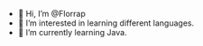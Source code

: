 - 👋 Hi, I’m @Florrap
- 👀 I’m interested in learning different languages.
- 🌱 I’m currently learning Java.

<!---
Florrap/Florrap is a ✨ special ✨ repository because its `README.md` (this file) appears on your GitHub profile.
You can click the Preview link to take a look at your changes.
--->
